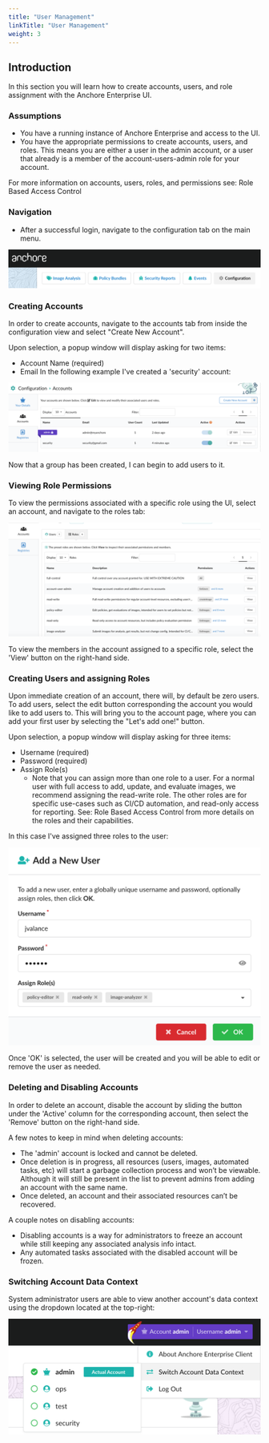 ```yaml
---
title: "User Management"
linkTitle: "User Management"
weight: 3
---
```


## Introduction

In this section you will learn how to create accounts, users, and role assignment with the Anchore Enterprise UI. 

### Assumptions

- You have a running instance of Anchore Enterprise and access to the UI.
- You have the appropriate permissions to create accounts, users, and roles. This means you are either a user in the admin account, or a user that already is a member of the account-users-admin role for your account.

For more information on accounts, users, roles, and permissions see: Role Based Access Control

### Navigation

- After a successful login, navigate to the configuration tab on the main menu.

![alt text](UIMenuConfigTab.png)

### Creating Accounts

In order to create accounts, navigate to the accounts tab from inside the configuration view and select "Create New Account".

Upon selection, a popup window will display asking for two items:

- Account Name (required)
- Email
In the following example I've created a 'security' account:

![alt text](UIAccountsTab.png)

Now that a group has been created, I can begin to add users to it.

### Viewing Role Permissions

To view the permissions associated with a specific role using the UI, select an account, and navigate to the roles tab: 

![alt text](UIRolePermissionsTab.png)

To view the members in the account assigned to a specific role, select the 'View' button on the right-hand side. 

### Creating Users and assigning Roles

Upon immediate creation of an account, there will, by default be zero users. To add users, select the edit button corresponding the account you would like to add users to. This will bring you to the account page, where you can add your first user by selecting the "Let's add one!" button.

Upon selection, a popup window will display asking for three items:

- Username (required)
- Password (required)
- Assign Role(s)
    - Note that you can assign more than one role to a user. For a normal user with full access to add, update, and evaluate images, we recommend assigning the read-write role. The other roles are for specific use-cases such as CI/CD automation, and read-only access for reporting. See: Role Based Access Control from more details on the roles and their capabilities.

In this case I've assigned three roles to the user: 

![alt text](UIAddNewUser.png)

Once 'OK' is selected, the user will be created and you will be able to edit or remove the user as needed.

### Deleting and Disabling Accounts

In order to delete an account, disable the account by sliding the button under the 'Active' column for the corresponding account, then select the 'Remove' button on the right-hand side. 

A few notes to keep in mind when deleting accounts:

- The 'admin' account is locked and cannot be deleted.
- Once deletion is in progress, all resources (users, images, automated tasks, etc) will start a garbage collection process and won’t be viewable. Although it will still be present in the list to prevent admins from adding an account with the same name.
- Once deleted, an account and their associated resources can’t be recovered.

A couple notes on disabling accounts: 

- Disabling accounts is a way for administrators to freeze an account while still keeping any associated analysis info intact. 
- Any automated tasks associated with the disabled account will be frozen.

### Switching Account Data Context

System administrator users are able to view another account's data context using the dropdown located at the top-right:

![alt text](UISwitchContext.png)